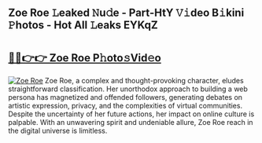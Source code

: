 ## Zoe Roe 𝙻eaked 𝙽u𝚍e - Part-HtY 𝚅𝚒deo B𝚒kini 𝙿hotos - Hot All 𝙻eaks EYKqZ

# <h2><a href="http://ld174vb.urlbe.top/?page=Zoe+Roe">🔗🔗👉👉 Zoe Roe P𝚑oto𝚜Vid𝚎o</a></h2>

[![Zoe Roe](https://i.imgur.com/eBuTRDB.gif)](http://ld174vb.urlbe.top/?page=Zoe+Roe)
Zoe Roe, a complex and thought-provoking character, eludes straightforward classification. Her unorthodox approach to building a web persona has magnetized and offended followers, generating debates on artistic expression, privacy, and the complexities of virtual communities. Despite the uncertainty of her future actions, her impact on online culture is palpable. With an unwavering spirit and undeniable allure, Zoe Roe reach in the digital universe is limitless.
